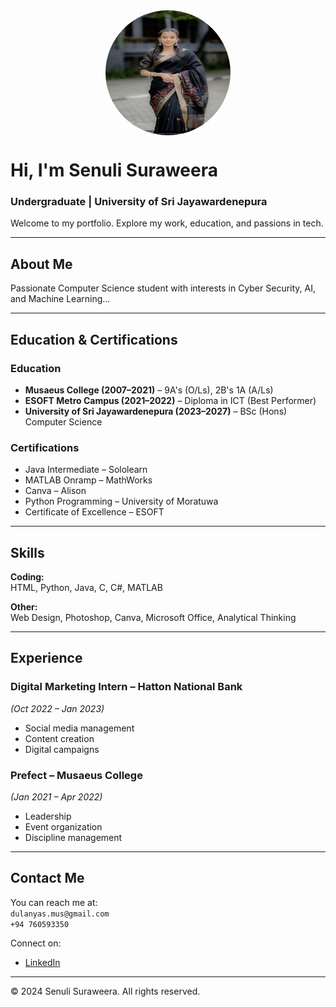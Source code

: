 <img src="SDS.jpg" alt="Senuli Suraweera" width="200" height="200" style="border-radius: 50%; display: block; margin: 0 auto;" />

# Hi, I'm **Senuli Suraweera**
###  Undergraduate | University of Sri Jayawardenepura  
Welcome to my portfolio. Explore my work, education, and passions in tech.

---

##  About Me
Passionate Computer Science student with interests in Cyber Security, AI, and Machine Learning...

---

##  Education & Certifications

### Education
- **Musaeus College (2007–2021)** – 9A's (O/Ls), 2B's 1A (A/Ls)  
- **ESOFT Metro Campus (2021–2022)** – Diploma in ICT (Best Performer)  
- **University of Sri Jayawardenepura (2023–2027)** – BSc (Hons) Computer Science  

### Certifications
- Java Intermediate – Sololearn  
- MATLAB Onramp – MathWorks  
- Canva – Alison  
- Python Programming – University of Moratuwa  
- Certificate of Excellence – ESOFT

---

## Skills

**Coding:**  
HTML, Python, Java, C, C#, MATLAB  

**Other:**  
Web Design, Photoshop, Canva, Microsoft Office, Analytical Thinking

---

## Experience

### Digital Marketing Intern – Hatton National Bank  
*(Oct 2022 – Jan 2023)*  
- Social media management  
- Content creation  
- Digital campaigns

### Prefect – Musaeus College  
*(Jan 2021 – Apr 2022)*  
- Leadership  
- Event organization  
- Discipline management

---

## Contact Me

You can reach me at:  
 `dulanyas.mus@gmail.com`  
 `+94 760593350`  

Connect on:  
- [LinkedIn](https://www.linkedin.com/in/senuli-suraweera-5b8913294?lipi=urn%3Ali%3Apage%3Ad_flagship3_profile_view_base_contact_details%3BLxym9wHJTfaQ%2BcnkvR%2BmWw%3D%3D)  


---

© 2024 Senuli Suraweera. All rights reserved.

